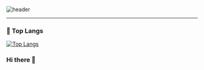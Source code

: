 ![header](https://capsule-render.vercel.app/api?type=transparent&text=202111255's%20Github&animation=fadeIn&fontColor=000000)

***

### 👑 Top Langs
[![Top Langs](https://github-readme-stats.vercel.app/api/top-langs/?username=202111255&langs_count=6&layout=compact&theme=default)](https://github.com/202111255/202111255)

### Hi there 👋

<!--
**202111255/202111255** is a ✨ _special_ ✨ repository because its `README.md` (this file) appears on your GitHub profile.

Here are some ideas to get you started:

- 🔭 I’m currently working on ...
- 🌱 I’m currently learning ...
- 👯 I’m looking to collaborate on ...
- 🤔 I’m looking for help with ...
- 💬 Ask me about ...
- 📫 How to reach me: ...
- 😄 Pronouns: ...
- ⚡ Fun fact: ...
-->
